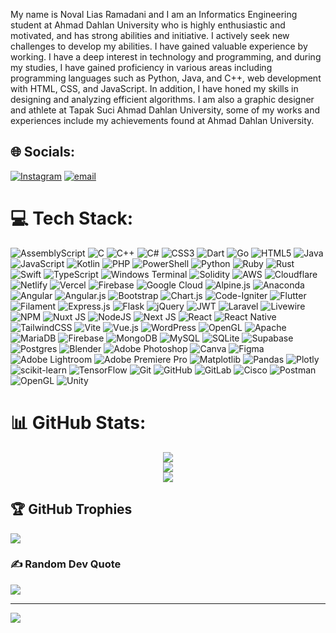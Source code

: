 My name is Noval Lias Ramadani and I am an Informatics Engineering student at Ahmad Dahlan University who is highly enthusiastic and motivated, and has strong abilities and initiative. I actively seek new challenges to develop my abilities. I have gained valuable experience by working. I have a deep interest in technology and programming, and during my studies, I have gained proficiency in various areas including programming languages such as Python, Java, and C++, web development with HTML, CSS, and JavaScript. In addition, I have honed my skills in designing and analyzing efficient algorithms. I am also a graphic designer and athlete at Tapak Suci Ahmad Dahlan University, some of my works and experiences include my achievements found at Ahmad Dahlan University.


## 🌐 Socials:
[![Instagram](https://img.shields.io/badge/Instagram-%23E4405F.svg?logo=Instagram&logoColor=white)](https://instagram.com/@novall.lr) [![email](https://img.shields.io/badge/Email-D14836?logo=gmail&logoColor=white)](mailto:valleramadan46@gmail.com) 

# 💻 Tech Stack:
![AssemblyScript](https://img.shields.io/badge/assembly%20script-%23000000.svg?style=for-the-badge&logo=assemblyscript&logoColor=white) ![C](https://img.shields.io/badge/c-%2300599C.svg?style=for-the-badge&logo=c&logoColor=white) ![C++](https://img.shields.io/badge/c++-%2300599C.svg?style=for-the-badge&logo=c%2B%2B&logoColor=white) ![C#](https://img.shields.io/badge/c%23-%23239120.svg?style=for-the-badge&logo=csharp&logoColor=white) ![CSS3](https://img.shields.io/badge/css3-%231572B6.svg?style=for-the-badge&logo=css3&logoColor=white) ![Dart](https://img.shields.io/badge/dart-%230175C2.svg?style=for-the-badge&logo=dart&logoColor=white) ![Go](https://img.shields.io/badge/go-%2300ADD8.svg?style=for-the-badge&logo=go&logoColor=white) ![HTML5](https://img.shields.io/badge/html5-%23E34F26.svg?style=for-the-badge&logo=html5&logoColor=white) ![Java](https://img.shields.io/badge/java-%23ED8B00.svg?style=for-the-badge&logo=openjdk&logoColor=white) ![JavaScript](https://img.shields.io/badge/javascript-%23323330.svg?style=for-the-badge&logo=javascript&logoColor=%23F7DF1E) ![Kotlin](https://img.shields.io/badge/kotlin-%237F52FF.svg?style=for-the-badge&logo=kotlin&logoColor=white) ![PHP](https://img.shields.io/badge/php-%23777BB4.svg?style=for-the-badge&logo=php&logoColor=white) ![PowerShell](https://img.shields.io/badge/PowerShell-%235391FE.svg?style=for-the-badge&logo=powershell&logoColor=white) ![Python](https://img.shields.io/badge/python-3670A0?style=for-the-badge&logo=python&logoColor=ffdd54) ![Ruby](https://img.shields.io/badge/ruby-%23CC342D.svg?style=for-the-badge&logo=ruby&logoColor=white) ![Rust](https://img.shields.io/badge/rust-%23000000.svg?style=for-the-badge&logo=rust&logoColor=white) ![Swift](https://img.shields.io/badge/swift-F54A2A?style=for-the-badge&logo=swift&logoColor=white) ![TypeScript](https://img.shields.io/badge/typescript-%23007ACC.svg?style=for-the-badge&logo=typescript&logoColor=white) ![Windows Terminal](https://img.shields.io/badge/Windows%20Terminal-%234D4D4D.svg?style=for-the-badge&logo=windows-terminal&logoColor=white) ![Solidity](https://img.shields.io/badge/Solidity-%23363636.svg?style=for-the-badge&logo=solidity&logoColor=white) ![AWS](https://img.shields.io/badge/AWS-%23FF9900.svg?style=for-the-badge&logo=amazon-aws&logoColor=white) ![Cloudflare](https://img.shields.io/badge/Cloudflare-F38020?style=for-the-badge&logo=Cloudflare&logoColor=white) ![Netlify](https://img.shields.io/badge/netlify-%23000000.svg?style=for-the-badge&logo=netlify&logoColor=#00C7B7) ![Vercel](https://img.shields.io/badge/vercel-%23000000.svg?style=for-the-badge&logo=vercel&logoColor=white) ![Firebase](https://img.shields.io/badge/firebase-%23039BE5.svg?style=for-the-badge&logo=firebase) ![Google Cloud](https://img.shields.io/badge/GoogleCloud-%234285F4.svg?style=for-the-badge&logo=google-cloud&logoColor=white) ![Alpine.js](https://img.shields.io/badge/alpinejs-white.svg?style=for-the-badge&logo=alpinedotjs&logoColor=%238BC0D0) ![Anaconda](https://img.shields.io/badge/Anaconda-%2344A833.svg?style=for-the-badge&logo=anaconda&logoColor=white) ![Angular](https://img.shields.io/badge/angular-%23DD0031.svg?style=for-the-badge&logo=angular&logoColor=white) ![Angular.js](https://img.shields.io/badge/angular.js-%23E23237.svg?style=for-the-badge&logo=angularjs&logoColor=white) ![Bootstrap](https://img.shields.io/badge/bootstrap-%238511FA.svg?style=for-the-badge&logo=bootstrap&logoColor=white) ![Chart.js](https://img.shields.io/badge/chart.js-F5788D.svg?style=for-the-badge&logo=chart.js&logoColor=white) ![Code-Igniter](https://img.shields.io/badge/CodeIgniter-%23EF4223.svg?style=for-the-badge&logo=codeIgniter&logoColor=white) ![Flutter](https://img.shields.io/badge/Flutter-%2302569B.svg?style=for-the-badge&logo=Flutter&logoColor=white) ![Filament](https://img.shields.io/badge/Filament-FFAA00?style=for-the-badge&logoColor=%23000000) ![Express.js](https://img.shields.io/badge/express.js-%23404d59.svg?style=for-the-badge&logo=express&logoColor=%2361DAFB) ![Flask](https://img.shields.io/badge/flask-%23000.svg?style=for-the-badge&logo=flask&logoColor=white) ![jQuery](https://img.shields.io/badge/jquery-%230769AD.svg?style=for-the-badge&logo=jquery&logoColor=white) ![JWT](https://img.shields.io/badge/JWT-black?style=for-the-badge&logo=JSON%20web%20tokens) ![Laravel](https://img.shields.io/badge/laravel-%23FF2D20.svg?style=for-the-badge&logo=laravel&logoColor=white) ![Livewire](https://img.shields.io/badge/livewire-%234e56a6.svg?style=for-the-badge&logo=livewire&logoColor=white) ![NPM](https://img.shields.io/badge/NPM-%23CB3837.svg?style=for-the-badge&logo=npm&logoColor=white) ![Nuxt JS](https://img.shields.io/badge/Nuxt-002E3B?style=for-the-badge&logo=nuxt.js&logoColor=#00DC82) ![NodeJS](https://img.shields.io/badge/node.js-6DA55F?style=for-the-badge&logo=node.js&logoColor=white) ![Next JS](https://img.shields.io/badge/Next-black?style=for-the-badge&logo=next.js&logoColor=white) ![React](https://img.shields.io/badge/react-%2320232a.svg?style=for-the-badge&logo=react&logoColor=%2361DAFB) ![React Native](https://img.shields.io/badge/react_native-%2320232a.svg?style=for-the-badge&logo=react&logoColor=%2361DAFB) ![TailwindCSS](https://img.shields.io/badge/tailwindcss-%2338B2AC.svg?style=for-the-badge&logo=tailwind-css&logoColor=white) ![Vite](https://img.shields.io/badge/vite-%23646CFF.svg?style=for-the-badge&logo=vite&logoColor=white) ![Vue.js](https://img.shields.io/badge/vue.js-%2335495e.svg?style=for-the-badge&logo=vuedotjs&logoColor=%234FC08D) ![WordPress](https://img.shields.io/badge/WordPress-%23117AC9.svg?style=for-the-badge&logo=WordPress&logoColor=white) ![OpenGL](https://img.shields.io/badge/OpenGL-%23FFFFFF.svg?style=for-the-badge&logo=opengl) ![Apache](https://img.shields.io/badge/apache-%23D42029.svg?style=for-the-badge&logo=apache&logoColor=white) ![MariaDB](https://img.shields.io/badge/MariaDB-003545?style=for-the-badge&logo=mariadb&logoColor=white) ![Firebase](https://img.shields.io/badge/firebase-a08021?style=for-the-badge&logo=firebase&logoColor=ffcd34) ![MongoDB](https://img.shields.io/badge/MongoDB-%234ea94b.svg?style=for-the-badge&logo=mongodb&logoColor=white) ![MySQL](https://img.shields.io/badge/mysql-4479A1.svg?style=for-the-badge&logo=mysql&logoColor=white) ![SQLite](https://img.shields.io/badge/sqlite-%2307405e.svg?style=for-the-badge&logo=sqlite&logoColor=white) ![Supabase](https://img.shields.io/badge/Supabase-3ECF8E?style=for-the-badge&logo=supabase&logoColor=white) ![Postgres](https://img.shields.io/badge/postgres-%23316192.svg?style=for-the-badge&logo=postgresql&logoColor=white) ![Blender](https://img.shields.io/badge/blender-%23F5792A.svg?style=for-the-badge&logo=blender&logoColor=white) ![Adobe Photoshop](https://img.shields.io/badge/adobe%20photoshop-%2331A8FF.svg?style=for-the-badge&logo=adobe%20photoshop&logoColor=white) ![Canva](https://img.shields.io/badge/Canva-%2300C4CC.svg?style=for-the-badge&logo=Canva&logoColor=white) ![Figma](https://img.shields.io/badge/figma-%23F24E1E.svg?style=for-the-badge&logo=figma&logoColor=white) ![Adobe Lightroom](https://img.shields.io/badge/Adobe%20Lightroom-31A8FF.svg?style=for-the-badge&logo=Adobe%20Lightroom&logoColor=white) ![Adobe Premiere Pro](https://img.shields.io/badge/Adobe%20Premiere%20Pro-9999FF.svg?style=for-the-badge&logo=Adobe%20Premiere%20Pro&logoColor=white) ![Matplotlib](https://img.shields.io/badge/Matplotlib-%23ffffff.svg?style=for-the-badge&logo=Matplotlib&logoColor=black) ![Pandas](https://img.shields.io/badge/pandas-%23150458.svg?style=for-the-badge&logo=pandas&logoColor=white) ![Plotly](https://img.shields.io/badge/Plotly-%233F4F75.svg?style=for-the-badge&logo=plotly&logoColor=white) ![scikit-learn](https://img.shields.io/badge/scikit--learn-%23F7931E.svg?style=for-the-badge&logo=scikit-learn&logoColor=white) ![TensorFlow](https://img.shields.io/badge/TensorFlow-%23FF6F00.svg?style=for-the-badge&logo=TensorFlow&logoColor=white) ![Git](https://img.shields.io/badge/git-%23F05033.svg?style=for-the-badge&logo=git&logoColor=white) ![GitHub](https://img.shields.io/badge/github-%23121011.svg?style=for-the-badge&logo=github&logoColor=white) ![GitLab](https://img.shields.io/badge/gitlab-%23181717.svg?style=for-the-badge&logo=gitlab&logoColor=white) ![Cisco](https://img.shields.io/badge/cisco-%23049fd9.svg?style=for-the-badge&logo=cisco&logoColor=black) ![Postman](https://img.shields.io/badge/Postman-FF6C37?style=for-the-badge&logo=postman&logoColor=white) ![OpenGL](https://img.shields.io/badge/OpenGL-white?logo=OpenGL&style=for-the-badge) ![Unity](https://img.shields.io/badge/unity-%23000000.svg?style=for-the-badge&logo=unity&logoColor=white)
# 📊 GitHub Stats:
<div align="center">

![](https://github-readme-stats.vercel.app/api?username=Novallias2200018083&theme=dark&hide_border=false&include_all_commits=true&count_private=true)<br/>
![](https://nirzak-streak-stats.vercel.app/?user=Novallias2200018083&theme=dark&hide_border=false)<br/>
![](https://github-readme-stats.vercel.app/api/top-langs/?username=Novallias2200018083&theme=dark&hide_border=false&include_all_commits=true&count_private=true&layout=compact)

</div>

## 🏆 GitHub Trophies
![](https://github-profile-trophy.vercel.app/?username=Novallias2200018083&theme=radical&no-frame=false&no-bg=false&margin-w=4)

### ✍️ Random Dev Quote
![](https://quotes-github-readme.vercel.app/api?type=horizontal&theme=radical)

---
[![](https://visitcount.itsvg.in/api?id=Novallias2200018083&icon=0&color=0)](https://visitcount.itsvg.in)

<!-- Proudly created with GPRM ( https://gprm.itsvg.in ) -->
